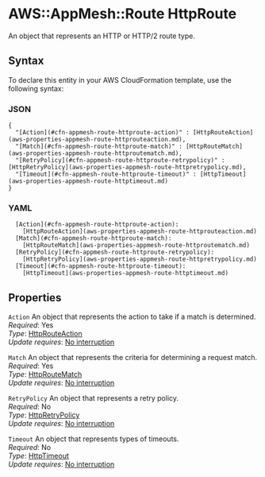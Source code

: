 # AWS::AppMesh::Route HttpRoute<a name="aws-properties-appmesh-route-httproute"></a>

An object that represents an HTTP or HTTP/2 route type\.

## Syntax<a name="aws-properties-appmesh-route-httproute-syntax"></a>

To declare this entity in your AWS CloudFormation template, use the following syntax:

### JSON<a name="aws-properties-appmesh-route-httproute-syntax.json"></a>

```
{
  "[Action](#cfn-appmesh-route-httproute-action)" : [HttpRouteAction](aws-properties-appmesh-route-httprouteaction.md),
  "[Match](#cfn-appmesh-route-httproute-match)" : [HttpRouteMatch](aws-properties-appmesh-route-httproutematch.md),
  "[RetryPolicy](#cfn-appmesh-route-httproute-retrypolicy)" : [HttpRetryPolicy](aws-properties-appmesh-route-httpretrypolicy.md),
  "[Timeout](#cfn-appmesh-route-httproute-timeout)" : [HttpTimeout](aws-properties-appmesh-route-httptimeout.md)
}
```

### YAML<a name="aws-properties-appmesh-route-httproute-syntax.yaml"></a>

```
  [Action](#cfn-appmesh-route-httproute-action): 
    [HttpRouteAction](aws-properties-appmesh-route-httprouteaction.md)
  [Match](#cfn-appmesh-route-httproute-match): 
    [HttpRouteMatch](aws-properties-appmesh-route-httproutematch.md)
  [RetryPolicy](#cfn-appmesh-route-httproute-retrypolicy): 
    [HttpRetryPolicy](aws-properties-appmesh-route-httpretrypolicy.md)
  [Timeout](#cfn-appmesh-route-httproute-timeout): 
    [HttpTimeout](aws-properties-appmesh-route-httptimeout.md)
```

## Properties<a name="aws-properties-appmesh-route-httproute-properties"></a>

`Action`  <a name="cfn-appmesh-route-httproute-action"></a>
An object that represents the action to take if a match is determined\.  
*Required*: Yes  
*Type*: [HttpRouteAction](aws-properties-appmesh-route-httprouteaction.md)  
*Update requires*: [No interruption](https://docs.aws.amazon.com/AWSCloudFormation/latest/UserGuide/using-cfn-updating-stacks-update-behaviors.html#update-no-interrupt)

`Match`  <a name="cfn-appmesh-route-httproute-match"></a>
An object that represents the criteria for determining a request match\.  
*Required*: Yes  
*Type*: [HttpRouteMatch](aws-properties-appmesh-route-httproutematch.md)  
*Update requires*: [No interruption](https://docs.aws.amazon.com/AWSCloudFormation/latest/UserGuide/using-cfn-updating-stacks-update-behaviors.html#update-no-interrupt)

`RetryPolicy`  <a name="cfn-appmesh-route-httproute-retrypolicy"></a>
An object that represents a retry policy\.  
*Required*: No  
*Type*: [HttpRetryPolicy](aws-properties-appmesh-route-httpretrypolicy.md)  
*Update requires*: [No interruption](https://docs.aws.amazon.com/AWSCloudFormation/latest/UserGuide/using-cfn-updating-stacks-update-behaviors.html#update-no-interrupt)

`Timeout`  <a name="cfn-appmesh-route-httproute-timeout"></a>
An object that represents types of timeouts\.   
*Required*: No  
*Type*: [HttpTimeout](aws-properties-appmesh-route-httptimeout.md)  
*Update requires*: [No interruption](https://docs.aws.amazon.com/AWSCloudFormation/latest/UserGuide/using-cfn-updating-stacks-update-behaviors.html#update-no-interrupt)
